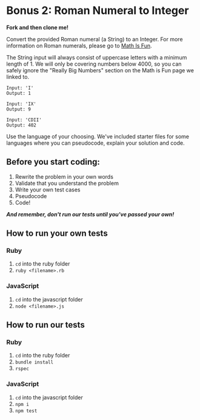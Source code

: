 # Bonus 2: Roman Numeral to Integer

**Fork and then clone me!**

Convert the provided Roman numeral (a String) to an Integer. For more information on Roman numerals, please go to [Math Is Fun](https://www.mathsisfun.com/roman-numerals.html).

The String input will always consist of uppercase letters with a minimum length of 1. We will only be covering numbers below 4000, so you can safely ignore the "Really Big Numbers" section on the Math is Fun page we linked to.

```
Input: 'I'
Output: 1

Input: 'IX'
Output: 9

Input: 'CDII'
Output: 402
```

Use the language of your choosing. We've included starter files for some languages where you can pseudocode, explain your solution and code.

## Before you start coding:

1. Rewrite the problem in your own words
2. Validate that you understand the problem
3. Write your own test cases
4. Pseudocode
5. Code!

**_And remember, don't run our tests until you've passed your own!_**

## How to run your own tests

### Ruby

1. `cd` into the ruby folder
2. `ruby <filename>.rb`

### JavaScript

1. `cd` into the javascript folder
2. `node <filename>.js`

## How to run our tests

### Ruby

1. `cd` into the ruby folder
2. `bundle install`
3. `rspec`

### JavaScript

1. `cd` into the javascript folder
2. `npm i`
3. `npm test`
